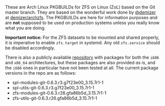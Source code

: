 These are Arch Linux PKGBUILDs for ZFS on Linux (ZoL) based on the Git master branch. They are based on the wonderful work done by [@demizer](https://github.com/demizer) at [demizer/archzfs](https://github.com/demizer/archzfs). The PKGBUILDs are here for information purposes and are **not** supposed to be used on production systems unless you really know what you are doing.

**Important notice:** For the ZFS datasets to be mounted and shared properly, it is imperative to enable `zfs.target` in systemd. Any old `zfs.service` should be disabled accordingly.

There is also a publicly available [repository](http://kerberia.net/archlinux/repo/archzfs-git) with packages for both the `i686` and `x86_64` architectures, but these packages are also provided *as is*, and the `i686` ones in particular have not been tested at all. The current package versions in the repo are as follows:
* spl-modules-git-0.6.3.r3.g7f23e00_3.15.7r1-1
* spl-utils-git-0.6.3.r3.g7f23e00_3.15.7r1-1
* zfs-modules-git-0.6.3.r26.gfa86b5d_3.15.7r1-1
* zfs-utils-git-0.6.3.r26.gfa86b5d_3.15.7r1-1
